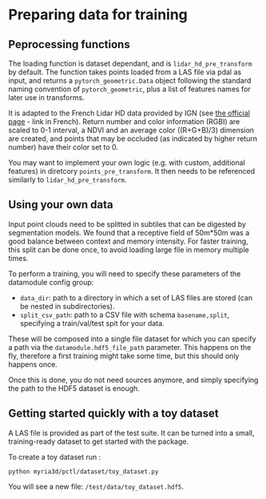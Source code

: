 # Preparing data for training

## Peprocessing functions

The loading function is dataset dependant, and is `lidar_hd_pre_transform` by default. The function takes points loaded from a LAS file via pdal as input, and returns a `pytorch_geometric.Data` object following the standard naming convention of `pytorch_geometric`, plus a list of features names for later use in transforms.

It is adapted to the French Lidar HD data provided by IGN (see [the official page](https://geoservices.ign.fr/lidarhd) - link in French). Return number and color information (RGBI) are scaled to 0-1 interval, a NDVI and an average color ((R+G+B)/3) dimension are created, and points that may be occluded (as indicated by higher return number) have their color set to 0.

You may want to implement your own logic (e.g. with custom, additional features) in diretcory `points_pre_transform`. It then needs to be referenced similarly to `lidar_hd_pre_transform`.


## Using your own data

Input point clouds need to be splitted in subtiles that can be digested by segmentation models. We found that a receptive field of 50m*50m was a good balance between context and memory intensity. For faster training, this split can be done once, to avoid loading large file in memory multiple times.

To perform a training, you will need to specify these parameters of the datamodule config group:
- `data_dir`: path to a directory in which a set of LAS files are stored (can be nested in subdirectories).
- `split_csv_path`: path to a CSV file with schema `basename,split`, specifying a train/val/test spit for your data.

These will be composed into a single file dataset for which you can specify a path via the `datamodule.hdf5_file_path` parameter. This happens on the fly, therefore a first training might take some time, but this should only happens once.

Once this is done, you do not need sources anymore, and simply specifying the path to the HDF5 dataset is enough.


## Getting started quickly with a toy dataset

A LAS file is provided as part of the test suite. It can be turned into a small, training-ready dataset to get started with the package. 

To create a toy dataset run :
```
python myria3d/pctl/dataset/toy_dataset.py
```

You will see a new file: `/test/data/toy_dataset.hdf5`.
